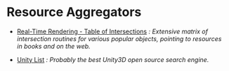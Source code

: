 Resource Aggregators
======
* [Real-Time Rendering - Table of Intersections](http://www.realtimerendering.com/intersections.html)
_: Extensive matrix of intersection routines for various popular objects, pointing to resources in books and on the web._

* [Unity List](https://unitylist.com/)
_: Probably the best Unity3D open source search engine._


